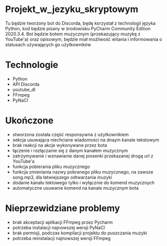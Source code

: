 # Projekt_w_jezyku_skryptowym
Tu będzie tworzony bot do Discorda, będę korzystał z technologii języka Python, kod będzie pisany w środowisku PyCharm Community Edition 2020.3.4. Bot będzie botem muzycznym (przekazujący muzykę z YouTube'a) oraz opisowym, będzie miał możliwość witania i informowania o statusach używających go użytkowników
# Technologie
- Python
- API Discorda
- youtube_dl
- FFmpeg
- PyNaCl
# Ukończone
- stworzona została część responsywna z użytkownikiem
- sekcja usuwająca niechciane wiadomości na dnaym kanale tekstowym
- brak reakcji na akcje wykonywane przez bota
- łączenie i rozłączanie się z danym kanałem muzycznym
- zatrzymywanie i wznawianie danej piosenki przekazanej drogą url z YouTube'a
- funkcja pobierania pliku muzycznego
- funkcja zmieniania nazwy pobranego pliku muzycznego, na zawsze song.mp3, dla łatwiejszego odtwarzania muzyki
- dodanie kanału tektowego tylko i wyłącznie do komend muzycznych
- automatyczne usuwanie komend na kanale muzycznym bota
# Nieprzewidziane problemy
- brak akceptacji aplikacji FFmpeg przez Pycharm
- potrzeba instalacji najnowszej wersji PyNaCl
- brak permisji, podczas kompilacji projektu do puszczania muzyki
- potrzeba reinstalacji najnowszej wersji FFmpeg

